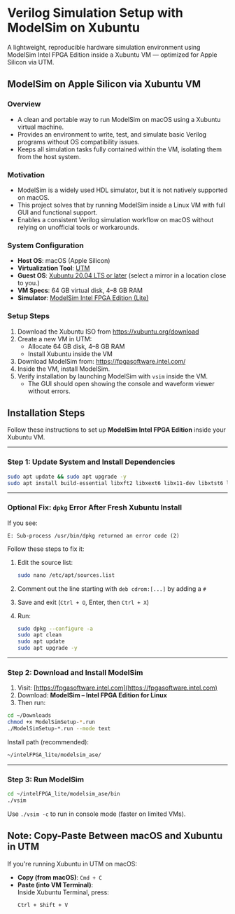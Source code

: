 # Verilog Simulation Setup with ModelSim on Xubuntu
A lightweight, reproducible hardware simulation environment using ModelSim Intel FPGA Edition inside a Xubuntu VM — optimized for Apple Silicon via UTM.

## ModelSim on Apple Silicon via Xubuntu VM

### Overview
- A clean and portable way to run ModelSim on macOS using a Xubuntu virtual machine.  
- Provides an environment to write, test, and simulate basic Verilog programs without OS compatibility issues.  
- Keeps all simulation tasks fully contained within the VM, isolating them from the host system.

### Motivation
- ModelSim is a widely used HDL simulator, but it is not natively supported on macOS.  
- This project solves that by running ModelSim inside a Linux VM with full GUI and functional support.  
- Enables a consistent Verilog simulation workflow on macOS without relying on unofficial tools or workarounds.

### System Configuration
- **Host OS**: macOS (Apple Silicon)  
- **Virtualization Tool**: [UTM](https://mac.getutm.app/)  
- **Guest OS**: [Xubuntu 20.04 LTS or later](https://xubuntu.org/download) (select a mirror in a location close to you.)
- **VM Specs**: 64 GB virtual disk, 4–8 GB RAM  
- **Simulator**: [ModelSim Intel FPGA Edition (Lite)](https://fpgasoftware.intel.com/)


### Setup Steps
1. Download the Xubuntu ISO from https://xubuntu.org/download  
2. Create a new VM in UTM:
   - Allocate 64 GB disk, 4–8 GB RAM
   - Install Xubuntu inside the VM
3. Download ModelSim from: https://fpgasoftware.intel.com/
4. Inside the VM, install ModelSim.
5. Verify installation by launching ModelSim with `vsim` inside the VM.
   - The GUI should open showing the console and waveform viewer without errors.

## Installation Steps

Follow these instructions to set up **ModelSim Intel FPGA Edition** inside your Xubuntu VM.

---

### Step 1: Update System and Install Dependencies

```bash
sudo apt update && sudo apt upgrade -y
sudo apt install build-essential libxft2 libxext6 libx11-dev libxtst6 libglu1-mesa -y
```

---

### Optional Fix: `dpkg` Error After Fresh Xubuntu Install

If you see:

```
E: Sub-process /usr/bin/dpkg returned an error code (2)
```

Follow these steps to fix it:

1. Edit the source list:
   ```bash
   sudo nano /etc/apt/sources.list
   ```

2. Comment out the line starting with `deb cdrom:[...]` by adding a `#`

3. Save and exit (`Ctrl + O`, Enter, then `Ctrl + X`)

4. Run:
   ```bash
   sudo dpkg --configure -a
   sudo apt clean
   sudo apt update
   sudo apt upgrade -y
   ```

---

### Step 2: Download and Install ModelSim

1. Visit: [https://fpgasoftware.intel.com](https://fpgasoftware.intel.com)
2. Download: **ModelSim – Intel FPGA Edition for Linux**
3. Then run:

```bash
cd ~/Downloads
chmod +x ModelSimSetup-*.run
./ModelSimSetup-*.run --mode text
```

Install path (recommended):  
```bash
~/intelFPGA_lite/modelsim_ase/
```

---

### Step 3: Run ModelSim

```bash
cd ~/intelFPGA_lite/modelsim_ase/bin
./vsim
```

Use `./vsim -c` to run in console mode (faster on limited VMs).

## Note: Copy-Paste Between macOS and Xubuntu in UTM

If you're running Xubuntu in UTM on macOS:

- **Copy (from macOS)**: `Cmd + C`
- **Paste (into VM Terminal)**:  
  Inside Xubuntu Terminal, press:
  ```
  Ctrl + Shift + V
  ```
